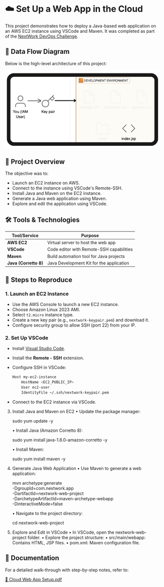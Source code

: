 # ☁️ Set Up a Web App in the Cloud

This project demonstrates how to deploy a Java-based web application on an AWS EC2 instance using VSCode and Maven. It was completed as part of the [NextWork DevOps Challenge](https://learn.nextwork.org/projects/aws-devops-vscode).

## 🔁 Data Flow Diagram

Below is the high-level architecture of this project:

![Data Flow](./data-flow-web-app-setup.png)

## 📌 Project Overview

The objective was to:

- Launch an EC2 instance on AWS.
- Connect to the instance using VSCode's Remote-SSH.
- Install Java and Maven on the EC2 instance.
- Generate a Java web application using Maven.
- Explore and edit the application using VSCode.

## 🛠️ Tools & Technologies

| Tool/Service       | Purpose                                  |
|--------------------|------------------------------------------|
| **AWS EC2**        | Virtual server to host the web app       |
| **VSCode**         | Code editor with Remote-SSH capabilities |
| **Maven**          | Build automation tool for Java projects  |
| **Java (Corretto 8)** | Java Development Kit for the application |

## 🚀 Steps to Reproduce

### 1. Launch an EC2 Instance

- Use the AWS Console to launch a new EC2 instance.
- Choose Amazon Linux 2023 AMI.
- Select `t2.micro` instance type.
- Create a new key pair (e.g., `nextwork-keypair.pem`) and download it.
- Configure security group to allow SSH (port 22) from your IP.

### 2. Set Up VSCode

- Install [Visual Studio Code](https://code.visualstudio.com/).
- Install the **Remote - SSH** extension.
- Configure SSH in VSCode:

  ```bash
  Host my-ec2-instance
      HostName <EC2_PUBLIC_IP>
      User ec2-user
      IdentityFile ~/.ssh/nextwork-keypair.pem

* Connect to the EC2 instance via VSCode.

3. Install Java and Maven on EC2
	•	Update the package manager:

    sudo yum update -y

	•	Install Java (Amazon Corretto 8):

    sudo yum install java-1.8.0-amazon-corretto -y

    •	Install Maven:

    sudo yum install maven -y

4. Generate Java Web Application
	•	Use Maven to generate a web application:

    mvn archetype:generate \
  -DgroupId=com.nextwork.app \
  -DartifactId=nextwork-web-project \
  -DarchetypeArtifactId=maven-archetype-webapp \
  -DinteractiveMode=false

  	•	Navigate to the project directory:

    cd nextwork-web-project

5. Explore and Edit in VSCode
	•	In VSCode, open the nextwork-web-project folder.
	•	Explore the project structure:
	•	src/main/webapp: Contains HTML, JSP files.
	•	pom.xml: Maven configuration file.

## 📎 Documentation

For a detailed walk-through with step-by-step notes, refer to:

[📄 Cloud Web App Setup.pdf](./Cloud%20Web%20App%20Setup.pdf)